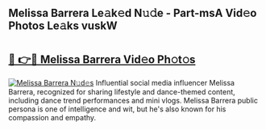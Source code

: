 ## Melissa Barrera Le𝚊k𝚎d N𝚞𝚍e - Part-msA Vid𝚎o Photos Le𝚊ks vuskW

# <h2><a href="http://fbfhq4s.evod.top/?m=Melissa+Barrera">🔗 👉🔴 Melissa Barrera Vid𝚎o Ph𝚘t𝚘s</a></h2>

[![Melissa Barrera N𝚞d𝚎s](https://i.imgur.com/8V9OHl7.gif)](http://fbfhq4s.evod.top/?m=Melissa+Barrera)
Influential social media influencer Melissa Barrera, recognized for sharing lifestyle and dance-themed content, including dance trend performances and mini vlogs. Melissa Barrera public persona is one of intelligence and wit, but he's also known for his compassion and empathy. 
